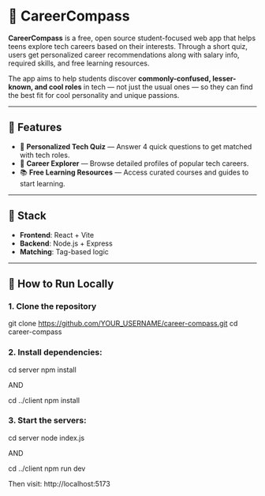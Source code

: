 # 🎯 CareerCompass

**CareerCompass** is a free, open source student-focused web app that helps teens explore tech careers based on their interests. Through a short quiz, users get personalized career recommendations along with salary info, required skills, and free learning resources.

The app aims to help students discover **commonly-confused, lesser-known, and cool roles** in tech — not just the usual ones — so they can find the best fit for cool personality and unique passions.

---

## 🌟 Features

- 🧠 **Personalized Tech Quiz** — Answer 4 quick questions to get matched with tech roles.
- 💼 **Career Explorer** — Browse detailed profiles of popular tech careers.
- 📚 **Free Learning Resources** — Access curated courses and guides to start learning.

---

## 🚀 Stack

- **Frontend**: React + Vite
- **Backend**: Node.js + Express
- **Matching**: Tag-based logic

---

## 🧪 How to Run Locally

### 1. Clone the repository

git clone https://github.com/YOUR_USERNAME/career-compass.git
cd career-compass

### 2. Install dependencies:

cd server
npm install

AND

cd ../client
npm install

### 3. Start the servers:

cd server
node index.js

AND

cd ../client
npm run dev

Then visit: http://localhost:5173
